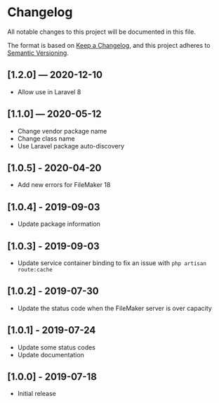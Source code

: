 # Changelog

All notable changes to this project will be documented in this file.

The format is based on [Keep a Changelog](https://keepachangelog.com/en/1.0.0/), and this project adheres to [Semantic Versioning](https://semver.org/spec/v2.0.0.html).

## [1.2.0] — 2020-12-10
- Allow use in Laravel 8

## [1.1.0] — 2020-05-12
- Change vendor package name
- Change class name
- Use Laravel package auto-discovery

## [1.0.5] - 2020-04-20
- Add new errors for FileMaker 18

## [1.0.4] - 2019-09-03
- Update package information

## [1.0.3] - 2019-09-03
- Update service container binding to fix an issue with `php artisan route:cache`

## [1.0.2] - 2019-07-30
- Update the status code when the FileMaker server is over capacity

## [1.0.1] - 2019-07-24
- Update some status codes
- Update documentation

## [1.0.0] - 2019-07-18
- Initial release

